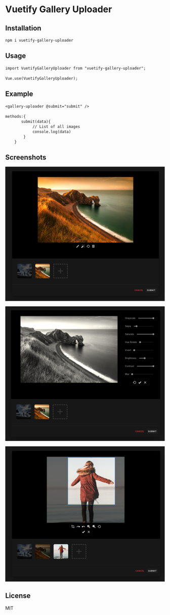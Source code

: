 # Vuetify Gallery Uploader

## Installation
```
npm i vuetify-gallery-uploader
```
## Usage
```
import VuetifyGalleryUploader from "vuetify-gallery-uploader";

Vue.use(VuetifyGalleryUploader);
```

## Example
```
<gallery-uploader @submit="submit" />

methods:{
       submit(data){
            // List of all images
            console.log(data)
        }
    }

```

## Screenshots


![Show Case](https://github.com/osamaegy/vuetify-gallery-uploader/blob/origin/src/assets/showcase-6.png)

![Show Case](https://github.com/osamaegy/vuetify-gallery-uploader/blob/origin/src/assets/showcase-7.png)

![Show Case](https://github.com/osamaegy/vuetify-gallery-uploader/blob/origin/src/assets/showcase-8.png)

## License

MIT




